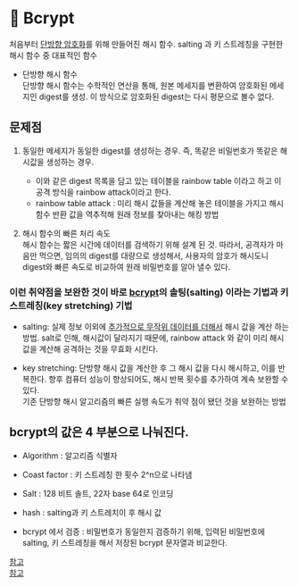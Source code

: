 # 📱 Bcrypt 


처음부터 <U>단방향 암호화</U>를 위해 만들어진 해시 함수.
salting 과 키 스트레칭을 구현한 해시 함수 중 대표적인 함수   

* 단방향 해시 함수  
단방향 해시 함수는 수학적인 연산을 통해, 원본 메세지를 변환하여 암호화된 메세지인 digest를 생성. 이 방식으로 암호화된 digest는 다시 평문으로 볼수 없다.    


## 문제점 
1. 동일한 메세지가 동일한 digest를 생성하는 경우. 즉, 똑같은 비밀번호가 똑같은 해시값을 생성하는 경우.    
    - 이와 같은 digest 목록을 담고 있는 테이블을 rainbow table 이라고 하고 이 공격 방식을 rainbow attack이라고 한다.

    * rainbow table attack : 미리 해시 값들을 계산해 놓은 테이블을 가지고 해시 함수 반환 값을 역추적해 원래 정보를 찾아내는 해킹 방법    

2) 해시 함수의 빠른 처리 속도   
해시 함수는 짧은 시간에 데이터를 검색하기 위해 설계 된 것. 따라서, 공격자가 마음만 먹으면, 임의의 digest를 대량으로 생성해서, 사용자의 암호가 해시도니 digest와 빠른 속도로 비교하여 원래 비밀번호를 알아 낼수 있다.


### 이런 취약점을 보완한 것이 바로 <U>bcrypt</U>의 솔팅(salting) 이라는 기법과 키 스트레칭(key stretching) 기법


* salting: 실제 정보 이외에 <U>추가적으로 무작위 데이터를 더해서</U> 해시 값을 계산 하는 방법. salt로 인해, 해시값이 달라지기 때문에, rainbow attack 와 같이 미리 해시 값을 계산해 공격하는 것을 무효화 시킨다.

* key stretching: 단방향 해시 값을 계산한 후 그 해시 값을 다시 해시하고, 이를 반복한다. 향후 컴퓨터 성능이 향상되어도, 해시 반복 횟수를 추가하여 계속 보완할 수 있다.   
기존 단방향 해시 알고리즘의 빠른 실행 속도가 취약 점이 됐던 것을 보완하는 방법   


## bcrypt의 값은 4 부분으로 나눠진다.  
* Algorithm : 알고리즘 식별자   
* Coast factor :  키 스트레칭 한 횟수 2^n으로 나타냄  
* Salt : 128 비트 솔트, 22자 base 64로 인코딩    
* hash : salting과 키 스트레치이 후 해시 값    

* bcrypt 에서 검증 : 비밀번호가 동일한지 검증하기 위해, 입력된 비밀번호에 salting, 키 스트레칭을 해서 저장된 bcrypt 문자열과 비교한다.  


[참고](https://velog.io/@sangmin7648/Bcrypt%EB%9E%80)  
[참고](https://velog.io/@sungjun-jin/bcrypt)


